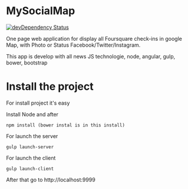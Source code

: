 MySocialMap
===========

[![devDependency Status](https://david-dm.org/eleven-labs/MySocialMap.png)](https://david-dm.org/eleven-labs/MySocialMap#info=devDependencies)


One page web application for display all Foursquare check-ins in google Map, with Photo or Status Facebook/Twitter/Instagram.

This app is develop with all news JS technologie, node, angular, gulp, bower, bootstrap

# Install the project

For install project it's easy

Install Node and after

```
npm install (bower instal is in this install)
```

For launch the server 

```
gulp launch-server
````

For launch the client

```
gulp launch-client
```

After that go to http://localhost:9999